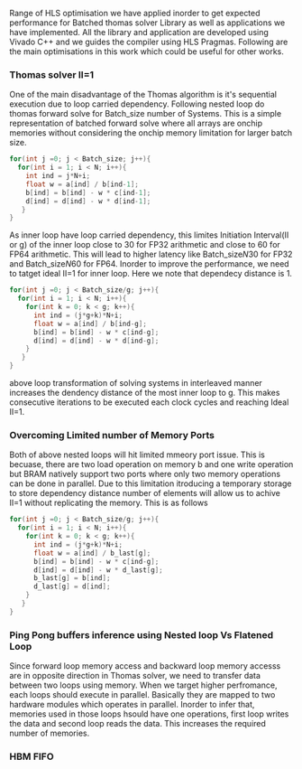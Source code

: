 Range of HLS optimisation we have applied inorder to get expected performance for Batched thomas solver Library as well as applications we have implemented. All the library and application are developed using Vivado C++ and we guides the compiler using HLS Pragmas. Following are the main optimisations in this work which could be useful for other works. 

### Thomas solver II=1 
One of the main disadvantage of the Thomas algorithm is it's sequential execution due to loop carried dependency. Following nested loop do thomas forward solve for Batch_size number of Systems. This is a simple representation of batched forward solve where all arrays are onchip memories without considering the onchip memory limitation for larger batch size.  

```C
for(int j =0; j < Batch_size; j++){
  for(int i = 1; i < N; i++){
    int ind = j*N+i; 
    float w = a[ind] / b[ind-1];
    b[ind] = b[ind] - w * c[ind-1];
    d[ind] = d[ind] - w * d[ind-1];
   }
}
```
As inner loop have loop carried dependency, this limites Initiation Interval(II or g) of the inner loop close to 30 for FP32 arithmetic and close to 60 for FP64 arithmetic.  This will lead to higher latency like Batch_size*N*30 for FP32 and Batch_size*N*60 for FP64. Inorder to improve the performance, we need to tatget ideal II=1 for inner loop. Here we note that dependecy distance is 1. 

```C
for(int j =0; j < Batch_size/g; j++){
  for(int i = 1; i < N; i++){
    for(int k = 0; k < g; k++){
      int ind = (j*g+k)*N+i; 
      float w = a[ind] / b[ind-g];
      b[ind] = b[ind] - w * c[ind-g];
      d[ind] = d[ind] - w * d[ind-g];
    }
   }
}
```
above loop transformation of solving systems in interleaved manner increases the dendency distance of the most inner loop to g. This makes consecutive iterations to be executed each clock cycles and reaching Ideal II=1.

### Overcoming Limited number of Memory Ports
Both of above nested loops will hit limited mmeory port issue. This is becuase, there are two load operation on memory b and one write operation but BRAM natively support two ports where only two memory operations can be done in parallel. Due to this limitation itroducing a temporary storage to store dependency distance number of elements will allow us to achive II=1 without replicating the memory. This is as follows
```C
for(int j =0; j < Batch_size/g; j++){
  for(int i = 1; i < N; i++){
    for(int k = 0; k < g; k++){
      int ind = (j*g+k)*N+i; 
      float w = a[ind] / b_last[g];
      b[ind] = b[ind] - w * c[ind-g];
      d[ind] = d[ind] - w * d_last[g];
      b_last[g] = b[ind];
      d_last[g] = d[ind];
    }
   }
}
```


### Ping Pong buffers inference using Nested loop Vs Flatened Loop 
Since forward loop memory access and backward loop memory accesss are in opposite direction in Thomas solver, we need to transfer data between two loops using memory. When we target higher perfromance, each loops should execute in parallel. Basically they are mapped to two hardware modules which operates in parallel. Inorder to infer that, memories used in those loops hsould have one operations, first loop writes the data and second loop reads the data. This increases the required number of memories. 

### HBM FIFO 
